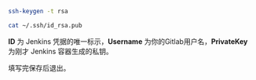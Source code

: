 

```bash
ssh-keygen -t rsa
```



```bash
cat ~/.ssh/id_rsa.pub
```





**ID** 为 Jenkins 凭据的唯一标示，**Username** 为你的Gitlab用户名，**PrivateKey** 为刚才 Jenkins 容器生成的私钥。

填写完保存后退出。





